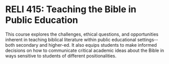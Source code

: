 # RELI 415: Teaching the Bible in Public Education

This course explores the challenges, ethical questions, and opportunities inherent in teaching biblical literature within public educational settings--both secondary and higher-ed. It also equips students to make informed decisions on how to communicate critical academic ideas about the Bible in ways sensitive to students of different positionalities.